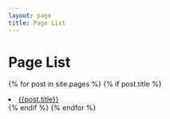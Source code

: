 ```yaml
---
layout: page
title: Page List
---
```


<H1>Page List</H1>

{% for post in site.pages %}
  {% if post.title %}
 <li><a href="{{ post.url }}">{{post.title}}</a></li>
   {% endif %}
{% endfor %}
